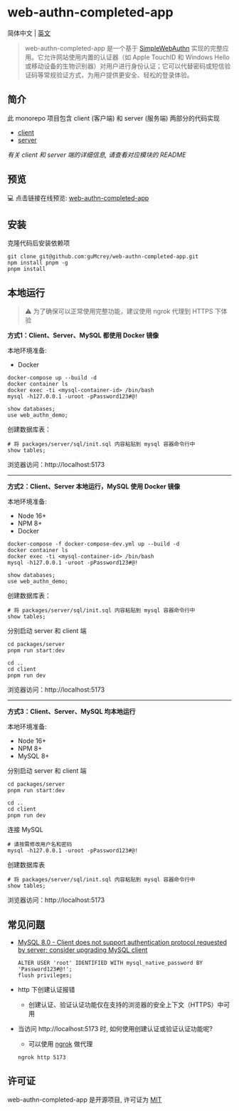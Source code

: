 # web-authn-completed-app

简体中文 | [英文](./README.md)

> web-authn-completed-app 是一个基于 [SimpleWebAuthn](https://simplewebauthn.dev/docs/) 实现的完整应用。它允许网站使用内置的认证器（如 Apple TouchID 和 Windows Hello 或移动设备的生物识别器）对用户进行身份认证；它可以代替密码或短信验证码等常规验证方式，为用户提供更安全、轻松的登录体验。

## 简介

此 monorepo 项目包含 client (客户端) 和 server (服务端) 两部分的代码实现
- [client](./packages/client/README.md)
- [server](./packages/server/README.md)

*有关 client 和 server 端的详细信息, 请查看对应模块的 README*

## 预览

💻 点击链接在线预览: [web-authn-completed-app](https://1bb8-240e-305-1b82-ae4d-703b-ca1e-d729-14c5.jp.ngrok.io)

## 安装

克隆代码后安装依赖项
```
git clone git@github.com:guMcrey/web-authn-completed-app.git
npm install pnpm -g
pnpm install
```

## 本地运行

> ⚠ 为了确保可以正常使用完整功能，建议使用 ngrok 代理到 HTTPS 下体验

**方式1：Client、Server、MySQL 都使用 Docker 镜像**

本地环境准备:
- Docker

```
docker-compose up --build -d
docker container ls
docker exec -ti <mysql-container-id> /bin/bash
mysql -h127.0.0.1 -uroot -pPassword123#@!

show databases;
use web_authn_demo;
```

创建数据库表：
```
# 将 packages/server/sql/init.sql 内容粘贴到 mysql 容器命令行中
show tables;
```

浏览器访问：http://localhost:5173

---

**方式2：Client、Server 本地运行，MySQL 使用 Docker 镜像**

本地环境准备:
- Node 16+
- NPM 8+
- Docker

```
docker-compose -f docker-compose-dev.yml up --build -d
docker container ls
docker exec -ti <mysql-container-id> /bin/bash
mysql -h127.0.0.1 -uroot -pPassword123#@!

show databases;
use web_authn_demo;
```

创建数据库表：
```
# 将 packages/server/sql/init.sql 内容粘贴到 mysql 容器命令行中
show tables;
```

分别启动 server 和 client 端
```
cd packages/server
pnpm run start:dev

cd ..
cd client
pnpm run dev
```

浏览器访问：http://localhost:5173

---

**方式3：Client、Server、MySQL 均本地运行**

本地环境准备:
- Node 16+
- NPM 8+
- MySQL 8+

分别启动 server 和 client 端
```
cd packages/server
pnpm run start:dev

cd ..
cd client
pnpm run dev
```

连接 MySQL
```
# 请按需修改用户名和密码
mysql -h127.0.0.1 -uroot -pPassword123#@!
```

创建数据库表
```
# 将 packages/server/sql/init.sql 内容粘贴到 mysql 容器命令行中
show tables;
```

浏览器访问：http://localhost:5173

## 常见问题
- [MySQL 8.0 - Client does not support authentication protocol requested by server; consider upgrading MySQL client](https://stackoverflow.com/questions/50093144/mysql-8-0-client-does-not-support-authentication-protocol-requested-by-server)

    ```
    ALTER USER 'root' IDENTIFIED WITH mysql_native_password BY 'Password123#@!';
    flush privileges;
    ```
- http 下创建认证报错
    - 创建认证、验证认证功能仅在支持的浏览器的安全上下文（HTTPS）中可用
- 当访问 http://localhost:5173 时, 如何使用创建认证或验证认证功能呢?
    - 可以使用 [ngrok](https://ngrok.com) 做代理

    ```
    ngrok http 5173
    ```

## 许可证

web-authn-completed-app 是开源项目, 许可证为 [MIT](./LICENSE)
